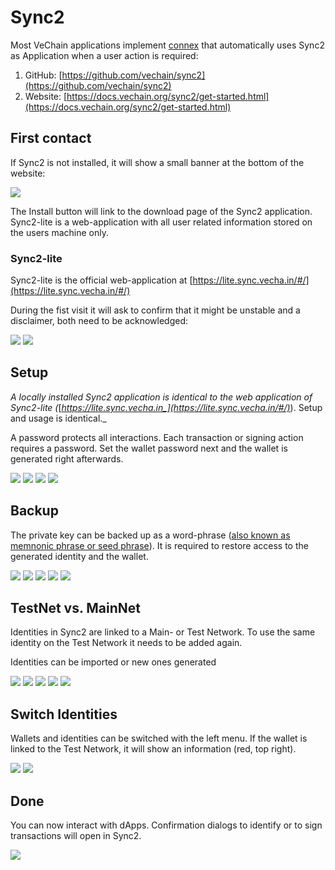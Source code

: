 # Sync2

Most VeChain applications implement [connex](https://docs.vechain.org/connex/) that automatically uses Sync2 as Application when a user action is required:

1. GitHub: [https://github.com/vechain/sync2](https://github.com/vechain/sync2)
2. Website: [https://docs.vechain.org/sync2/get-started.html](https://docs.vechain.org/sync2/get-started.html)

## First contact

If Sync2 is not installed, it will show a small banner at the bottom of the website:

![](<../../.gitbook/assets/image (4).png>)

The Install button will link to the download page of the Sync2 application. Sync2-lite is a web-application with all user related information stored on the users machine only.

### Sync2-lite

Sync2-lite is the official web-application at [https://lite.sync.vecha.in/#/](https://lite.sync.vecha.in/#/)

During the fist visit it will ask to confirm that it might be unstable and a disclaimer, both need to be acknowledged:

![](<../../.gitbook/assets/image (17).png>) ![](<../../.gitbook/assets/image (20).png>)

## Setup

_A locally installed Sync2 application is identical to the web application of Sync2-lite (_[_https://lite.sync.vecha.in_](https://lite.sync.vecha.in/#/)_). Setup and usage is identical._

A password protects all interactions. Each transaction or signing action requires a password. Set the wallet password next and the wallet is generated right afterwards.

![](<../../.gitbook/assets/image (23).png>) ![](<../../.gitbook/assets/image (8).png>) ![](<../../.gitbook/assets/image (3).png>) ![](<../../.gitbook/assets/image (11).png>)

## Backup

The private key can be backed up as a word-phrase ([also known as memnonic phrase or seed phrase](https://en.wikipedia.org/wiki/Cryptocurrency\_wallet)). It is required to restore access to the generated identity and the wallet.

![](../../.gitbook/assets/image.png) ![](<../../.gitbook/assets/image (6).png>) ![](<../../.gitbook/assets/image (1).png>) ![](<../../.gitbook/assets/image (14).png>) ![](<../../.gitbook/assets/image (2).png>)

## TestNet vs. MainNet

Identities in Sync2 are linked to a Main- or Test Network. To use the same identity on the Test Network it needs to be added again.

Identities can be imported or new ones generated

![](<../../.gitbook/assets/image (12).png>) ![](<../../.gitbook/assets/image (19) (1).png>) ![](<../../.gitbook/assets/image (18).png>) ![](<../../.gitbook/assets/image (16).png>) ![](<../../.gitbook/assets/image (22).png>)

## Switch Identities

Wallets and identities can be switched with the left menu. If the wallet is linked to the Test Network, it will show an information (red, top right).

![](<../../.gitbook/assets/image (15).png>) ![](<../../.gitbook/assets/image (9).png>)

## Done

You can now interact with dApps. Confirmation dialogs to identify or to sign transactions will open in Sync2.

![](<../../.gitbook/assets/image (7).png>)
